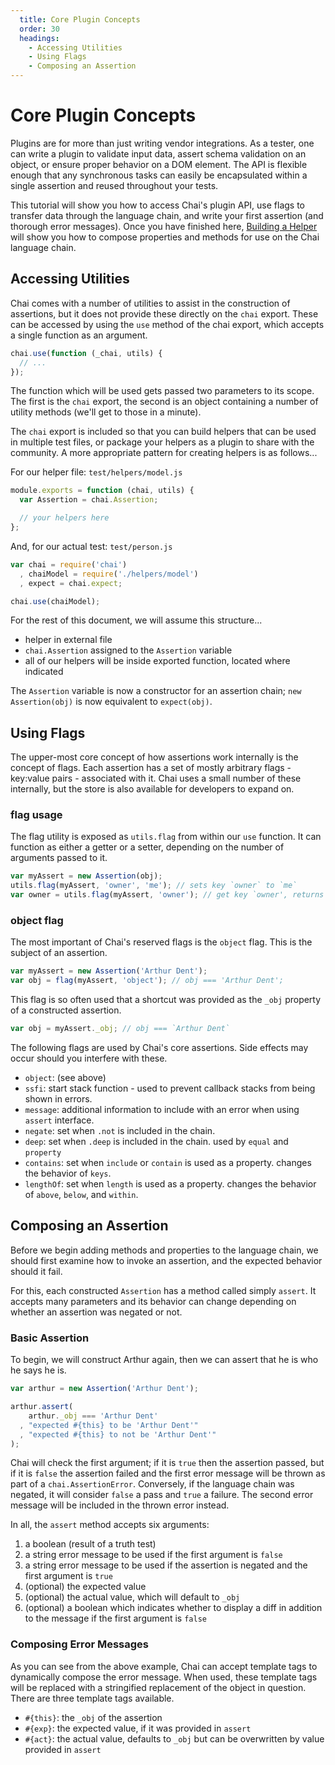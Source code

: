```yaml
---
  title: Core Plugin Concepts
  order: 30
  headings:
    - Accessing Utilities
    - Using Flags
    - Composing an Assertion
---
```


# Core Plugin Concepts

Plugins are for more than just writing vendor integrations. As a tester, one can write
a plugin to validate input data, assert schema validation on an object, or ensure proper behavior
on a DOM element. The API is flexible enough that any synchronous tasks can easily be encapsulated
within a single assertion and reused throughout your tests.

This tutorial will show you how to access Chai's plugin API, use flags to transfer data through
the language chain, and write your first assertion (and thorough error messages). Once you have
finished here, [Building a Helper]({{site.baseurl}}/guide/helpers) will show you how to compose properties and
methods for use on the Chai language chain.

## Accessing Utilities

Chai comes with a number of utilities to assist in the construction of assertions,
but it does not provide these directly on the `chai` export. These can be accessed
by using the `use` method of the chai export, which accepts a single function as
an argument.

```javascript
chai.use(function (_chai, utils) {
  // ...
});
```

The function which will be used gets passed two parameters to its scope. The first
is the `chai` export, the second is an object containing a number of utility
methods (we'll get to those in a minute).

The `chai` export is included so that you can build helpers that can be used
in multiple test files, or package your helpers as a plugin to share with the
community. A more appropriate pattern for creating helpers is as follows...

For our helper file: `test/helpers/model.js`

```javascript
module.exports = function (chai, utils) {
  var Assertion = chai.Assertion;

  // your helpers here
};
```

And, for our actual test: `test/person.js`

```javascript
var chai = require('chai')
  , chaiModel = require('./helpers/model')
  , expect = chai.expect;

chai.use(chaiModel);
```

For the rest of this document, we will assume this structure...

- helper in external file
- `chai.Assertion` assigned to the `Assertion` variable
- all of our helpers will be inside exported function, located where indicated

The `Assertion` variable is now a constructor for an assertion chain;
`new Assertion(obj)` is now equivalent to `expect(obj)`.

## Using Flags

The upper-most core concept of how assertions work internally is the concept of flags.
Each assertion has a set of mostly arbitrary flags - key:value pairs - associated with it.
Chai uses a small number of these internally, but the store is also available for developers
to expand on.

### flag usage

The flag utility is exposed as `utils.flag` from within our `use` function. It can function
as either a getter or a setter, depending on the number of arguments passed to it.

```javascript
var myAssert = new Assertion(obj);
utils.flag(myAssert, 'owner', 'me'); // sets key `owner` to `me`
var owner = utils.flag(myAssert, 'owner'); // get key `owner', returns value
```

### object flag

The most important of Chai's reserved flags is the `object` flag. This is the subject
of an assertion.

```javascript
var myAssert = new Assertion('Arthur Dent');
var obj = flag(myAssert, 'object'); // obj === 'Arthur Dent';
```

This flag is so often used that a shortcut was provided as the `_obj` property of a
constructed assertion.

```javascript
var obj = myAssert._obj; // obj === `Arthur Dent`
```

The following flags are used by Chai's core assertions. Side effects may occur should you
interfere with these.

- `object`: (see above)
- `ssfi`: start stack function - used to prevent callback stacks from being shown in
errors.
- `message`: additional information to include with an error when using `assert` interface.
- `negate`: set when `.not` is included in the chain.
- `deep`: set when `.deep` is included in the chain. used by `equal` and `property`
- `contains`: set when `include` or `contain` is used as a property.
changes the behavior of `keys`.
- `lengthOf`: set when `length` is used as a property. changes the behavior of
`above`, `below`, and `within`.

## Composing an Assertion

Before we begin adding methods and properties to the language chain, we should
first examine how to invoke an assertion, and the expected behavior should it fail.

For this, each constructed `Assertion` has a method called simply `assert`. It accepts
many parameters and its behavior can change depending on whether an assertion was
negated or not.

### Basic Assertion

To begin, we will construct Arthur again, then we can assert that he is who he says he is.

```javascript
var arthur = new Assertion('Arthur Dent');

arthur.assert(
    arthur._obj === 'Arthur Dent'
  , "expected #{this} to be 'Arthur Dent'"
  , "expected #{this} to not be 'Arthur Dent'"
);
```

Chai will check the first argument; if it is `true` then the assertion passed, but if it is `false`
the assertion failed and the first error message will be thrown as part of a `chai.AssertionError`.
Conversely, if the language chain was negated, it will consider `false` a pass and `true` a failure.
The second error message will be included in the thrown error instead.

In all, the `assert` method accepts six arguments:

1. a boolean (result of a truth test)
2. a string error message to be used if the first argument is `false`
3. a string error message to be used if the assertion is negated and the first argument is `true`
4. (optional) the expected value
5. (optional) the actual value, which will default to `_obj`
6. (optional) a boolean which indicates whether to display a diff in addition to the message if the first argument is `false`


### Composing Error Messages

As you can see from the above example, Chai can accept template tags to dynamically compose
the error message. When used, these template tags will be replaced with a stringified replacement
of the object in question. There are three template tags available.

- `#{this}`: the `_obj` of the assertion
- `#{exp}`: the expected value, if it was provided in `assert`
- `#{act}`: the actual value, defaults to `_obj` but can be overwritten by value provided in `assert`
